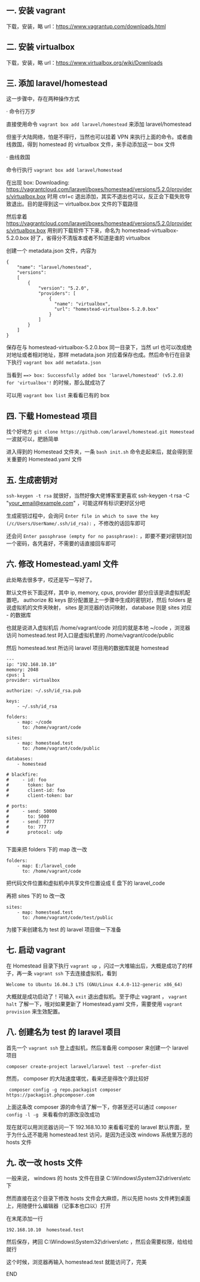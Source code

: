 ## 一. 安装 vagrant
下载，安装，略
url：https://www.vagrantup.com/downloads.html

## 二. 安装 virtualbox
下载，安装，略
url：https://www.virtualbox.org/wiki/Downloads

## 三. 添加 laravel/homestead

这一步骤中，存在两种操作方式

· 命令行万岁

直接使用命令 `vagrant box add laravel/homestead` 来添加 laravel/homestead

但鉴于大陆网络，怕是不得行，当然也可以挂着 VPN 来执行上面的命令。或者曲线救国，得到 homestead 的 virtualbox 文件，来手动添加这一 box 文件

· 曲线救国

命令行执行 `vagrant box add laravel/homestead`

在出现 box: Downloading: https://vagrantcloud.com/laravel/boxes/homestead/versions/5.2.0/providers/virtualbox.box 时用 ctrl+c 退出添加，其实不退出也可以，反正会下载失败导致退出。目的是得到这一 virtualbox.box 文件的下载路径

然后拿着 https://vagrantcloud.com/laravel/boxes/homestead/versions/5.2.0/providers/virtualbox.box 用别的下载软件下下来，命名为 homestead-virtualbox-5.2.0.box 好了，省得分不清版本或者不知道是谁的 virtualbox

创建一个 metadata.json 文件，内容为

```
{
    "name": "laravel/homestead",
    "versions": 
    [
        {
            "version": "5.2.0",
            "providers": [
                {
                  "name": "virtualbox",
                  "url": "homestead-virtualbox-5.2.0.box"
                }
            ]
        }
    ]
}
```

保存在与 homestead-virtualbox-5.2.0.box 同一目录下，当然 url 也可以改成绝对地址或者相对地址，那样 metadata.json 对应着保存也成。然后命令行在目录下执行 `vagrant box add metadata.json`

当看到 `==> box: Successfully added box 'laravel/homestead' (v5.2.0) for 'virtualbox'!` 的时候，那么就成功了

可以用 `vagrant box list` 来看看已有的 box

## 四. 下载 Homestead 项目

找个好地方 `git clone https://github.com/laravel/homestead.git Homestead` 一波就可以，肥肠简单

进入得到的 Homestead 文件夹，一条 `bash init.sh` 命令走起来后，就会得到至关重要的 Homestead.yaml 文件

## 五. 生成密钥对

`ssh-keygen -t rsa` 就很好，当然好像大佬博客里更喜欢 ssh-keygen -t rsa -C "your_email@example.com" ，可能这样有标识更好区分吧

生成密钥过程中，会询问 `Enter file in which to save the key (/c/Users/UserName/.ssh/id_rsa):` ，不修改的话回车即可

还会问 `Enter passphrase (empty for no passphrase):` ，即要不要对密钥对加一个密码，各凭喜好，不需要的话直接回车即可

## 六. 修改 Homestead.yaml 文件

此处略去很多字，哎还是写一写好了。

默认文件长下面这样，其中 ip, memory, cpus, provider 部分应该是讲虚拟机配置吧， authorize 和 keys 部分配置是上一步骤中生成的密钥对，然后 folders 是说虚拟机的文件夹映射， sites 是浏览器的访问映射， database 则是 sites 对应 - 的数据库

也就是说进入虚拟机后 /home/vagrant/code 对应的就是本地 ~/code ，浏览器访问 homestead.test 时入口是虚拟机里的 /home/vagrant/code/public

然后 homestead.test 所访问 laravel 项目用的数据库就是 homestead

```
---
ip: "192.168.10.10"
memory: 2048
cpus: 1
provider: virtualbox

authorize: ~/.ssh/id_rsa.pub

keys:
    - ~/.ssh/id_rsa

folders:
    - map: ~/code
      to: /home/vagrant/code

sites:
    - map: homestead.test
      to: /home/vagrant/code/public

databases:
    - homestead

# blackfire:
#     - id: foo
#       token: bar
#       client-id: foo
#       client-token: bar

# ports:
#     - send: 50000
#       to: 5000
#     - send: 7777
#       to: 777
#       protocol: udp


```

下面来把 folders 下的 map 改一改

```
folders:
    - map: E:/laravel_code
      to: /home/vagrant/code
```

把代码文件位置和虚拟机中共享文件位置设成 E 盘下的 laravel_code

再把 sites 下的 to 改一改

```
sites:
    - map: homestead.test
      to: /home/vagrant/code/test/public
```

为接下来创建名为 test 的 laravel 项目做一下准备

## 七. 启动 vagrant

在 Homestead 目录下执行 `vagrant up` ，闪过一大堆输出后，大概是成功了的样子，再一条 `vagrant ssh` 下去连接虚拟机，看到

```
Welcome to Ubuntu 16.04.3 LTS (GNU/Linux 4.4.0-112-generic x86_64)
```

大概就是成功启动了！可输入 `exit` 退出虚拟机。至于停止 vagrant ， `vagrant halt` 了解一下，哦对如果更新了 Homestead.yaml 文件，需要使用 `vagrant provision` 来生效配置。

## 八. 创建名为 test 的 laravel 项目

首先一个 `vagrant ssh` 登上虚拟机，然后准备用 composer 来创建一个 laravel 项目

```
composer create-project laravel/laravel test --prefer-dist
```

然而， composer 的大陆速度堪忧，看来还是得改个源比较好

```
 composer config -g repo.packagist composer https://packagist.phpcomposer.com
```

上面这条改 composer 源的命令请了解一下，你甚至还可以通过 `composer config -l -g ` 来看看你的源改没改成功

现在就可以用浏览器访问一下 192.168.10.10 来看看可爱的 laravel 默认界面，至于为什么还不能用 homestead.test 访问，是因为还没改 windows 系统里万恶的 hosts 文件

## 九. 改一改 hosts 文件

一般来说， windows 的 hosts 文件在目录 C:\Windows\System32\drivers\etc 下

然而直接在这个目录下修改 hosts 文件会大麻烦，所以先把 hosts 文件拷到桌面上，用随便什么编辑器（记事本也口以）打开

在末尾添加一行

```
192.168.10.10  homestead.test
```

然后保存，拷回 C:\Windows\System32\drivers\etc ，然后会需要权限，给给给就行

这个时候，浏览器再输入 homestead.test 就能访问了，完美

END